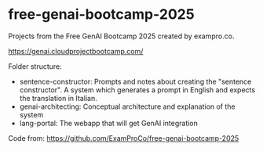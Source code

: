 # free-genai-bootcamp-2025

Projects from the Free GenAI Bootcamp 2025 created by exampro.co.

https://genai.cloudprojectbootcamp.com/

Folder structure:
- sentence-constructor: Prompts and notes about creating the "sentence constructor". A system which generates a prompt in English and expects the translation in Italian.
- genai-architecting: Conceptual architecture and explanation of the system
- lang-portal: The webapp that will get GenAI integration

Code from: https://github.com/ExamProCo/free-genai-bootcamp-2025